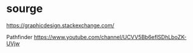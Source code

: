 # sourge

https://graphicdesign.stackexchange.com/


Pathfinder
https://www.youtube.com/channel/UCVV5Bb6eflSDhLboZK-UVjw

